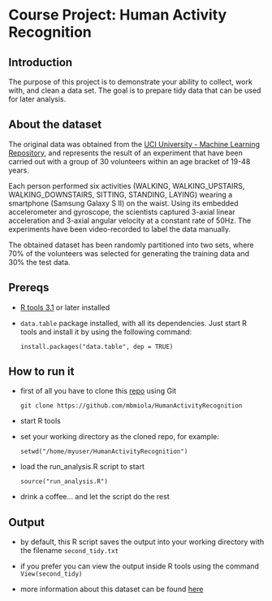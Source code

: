 Course Project: Human Activity Recognition
==========================================

Introduction
------------
The purpose of this project is to demonstrate your ability to collect, work with, and clean a data set. The goal is to prepare tidy data that can be used for later analysis. 


About the dataset
-----------------
The original data was obtained from the [UCI University - Machine Learning Repository](http://archive.ics.uci.edu/ml/datasets/Human+Activity+Recognition+Using+Smartphones), and represents the result of an experiment that have been carried out with a group of 30 volunteers within an age bracket of 19-48 years.

Each person performed six activities (WALKING, WALKING_UPSTAIRS, WALKING_DOWNSTAIRS, SITTING, STANDING, LAYING) wearing a smartphone (Samsung Galaxy S II) on the waist. Using its embedded accelerometer and gyroscope, the scientists captured 3-axial linear acceleration and 3-axial angular velocity at a constant rate of 50Hz. The experiments have been video-recorded to label the data manually.

The obtained dataset has been randomly partitioned into two sets, where 70% of the volunteers was selected for generating the training data and 30% the test data.


Prereqs
-------
  - [R tools 3.1](http://www.r-project.org/) or later installed
  - ```data.table``` package installed, with all its dependencies. Just start R tools and install it by using the following command:

  	```install.packages("data.table", dep = TRUE)```


How to run it
-------------
 - first of all you have to clone this [repo](https://github.com/mbmiola/HumanActivityRecognition) using Git

 	```git clone https://github.com/mbmiola/HumanActivityRecognition```

 - start R tools

 - set your working directory as the cloned repo, for example:

 	```setwd("/home/myuser/HumanActivityRecognition")```

 - load the run_analysis.R script to start

	```source("run_analysis.R")```

 - drink a coffee... and let the script do the rest


Output
------
 - by default, this R script saves the output into your working directory with the filename ```second_tidy.txt```

 - if you prefer you can view the output inside R tools using the command ```View(second_tidy)```

- more information about this dataset can be found [here](https://github.com/mbmiola/HumanActivityRecognition/blob/master/CodeBook.md)
